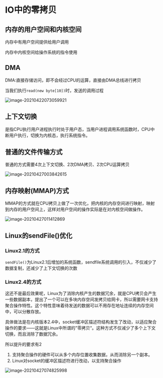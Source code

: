 # IO中的零拷贝

## 内存的用户空间和内核空间

内存中有用户空间提供给用户调用

内存中内核空间给操作系统的指令使用

## DMA

DMA:直接存储访问，即不会经过CPU的运算，直接由DMA总线进行拷贝

当我们执行`read(new byte[10])`时，发送的调用过程

![image-20210422073059921](https://cdn.jsdelivr.net/gh/lmafia/private-picture-could@master/20210422073100.png)

## 上下文切换

是指CPU执行用户进程执行时处于用户态，当用户进程调用系统函数时，CPU中断用户执行，切换为内核态，执行系统指令。



## 普通的文件传输方式

普通的方式需要4次上下文切换、2次DMA拷贝、2次CPU运算拷贝

![image-20210427003842615](https://cdn.jsdelivr.net/gh/lmafia/private-picture-could@master/20210427003842.png)

## 内存映射(MMAP)方式

MMAP的方式就在CPU拷贝上做了一次优化，把内核的内存空间进行映射，映射到内存的用户空间上，这样对用户空间的操作实际是在对内核空间做操作。

![image-20210427011412869](https://cdn.jsdelivr.net/gh/lmafia/private-picture-could@master/20210427011412.png)

## Linux的sendFile()优化
### Linux2.1的方式
`sendFile()`为Linux2.1后增加的系统函数，sendfile系统调用的引入，不仅减少了数据复制，还减少了上下文切换的次数
### Linux2.4的方式

这还不是最后效果呢，Linux为了消除内核产生的数据冗余，就是CPU拷贝会产生一些数据副本，提出了一个可以在多块内存空间发拷贝给网卡，所以需要网卡支持聚合操作特性。这个特性意味着待发送的数据可以不用存在地址连续的内存空间中，可以分散存放。

具体做法是在内核版本2.4中，socket缓冲区描述符结构发生了改动，以适应聚合操作的要求——这就是Linux中所谓的"零拷贝“。这种方式不仅减少了多个上下文切换，而且消除了数据冗余。

所以提升的要求有2

1. 支持聚合操作的硬件可以从多个内存位置收集数据，从而消除另一个副本。
2. Linux对socket的缓冲区描述符进行改动，以支持聚合操作

![image-20210427074825998](https://cdn.jsdelivr.net/gh/lmafia/private-picture-could@master/20210427074826.png)